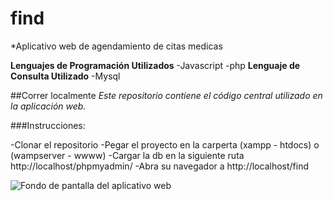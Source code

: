# find
*Aplicativo web de agendamiento de citas medicas 

**Lenguajes de Programación Utilizados**
-Javascript
-php
**Lenguaje de Consulta Utilizado**
-Mysql

##Correr localmente
*Este repositorio contiene el código central utilizado en la aplicación web.*

###Instrucciones:

-Clonar el repositorio
-Pegar el proyecto en la carperta (xampp - htdocs) o (wampserver - wwww)
-Cargar la db en la siguiente ruta http://localhost/phpmyadmin/ 
-Abra su navegador a http://localhost/find

![Fondo de pantalla del aplicativo web](https://drive.google.com/file/d/1CnSmPJJ22TIu3ETiUd_sLsUacAAhzNZM/view?usp=sharing)

